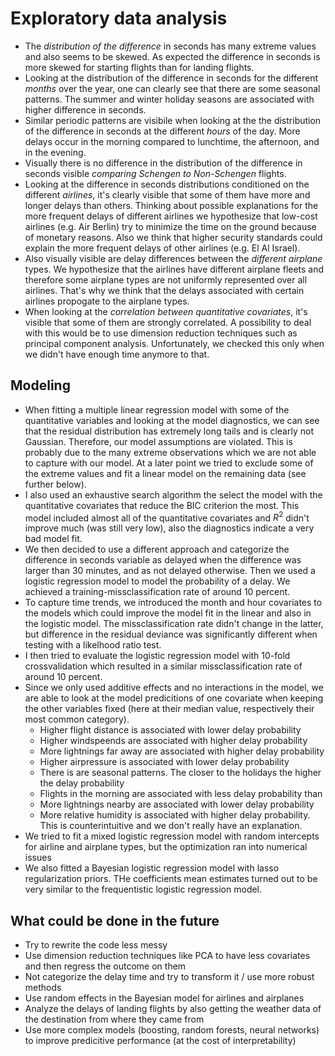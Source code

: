 # Exploratory data analysis  
* The *distribution of the difference* in seconds has many extreme values and also seems to be skewed. As expected the difference in seconds is more skewed for starting flights than for landing flights.  
* Looking at the distribution of the difference in seconds for the different *months* over the year, one can clearly see that there are some seasonal patterns. The summer and winter holiday seasons are associated with higher difference in seconds.
* Similar periodic patterns are visibile when looking at the the distribution of the difference in seconds at the different *hours* of the day. More delays occur in the morning compared to lunchtime, the afternoon, and in the evening.
* Visually there is no difference in the distribution of the difference in seconds visible *comparing Schengen to Non-Schengen* flights.
* Looking at the difference in seconds distributions conditioned on the different *airlines*, it's clearly visible that some of them have more and longer delays than others. Thinking about possible explanations for the more frequent delays of different airlines we hypothesize that low-cost airlines (e.g. Air Berlin) try to minimize the time on the ground because of monetary reasons. Also we think that higher security standards could explain the more frequent delays of other airlines (e.g. El Al Israel).
* Also visually visible are delay differences between the *different airplane* types. We hypothesize that the airlines have different airplane fleets and therefore some airplane types are not uniformly represented over all airlines. That's why we think that the delays associated with certain airlines propogate to the airplane types. 
* When looking at the *correlation between quantitative covariates*, it's visible that some of them are strongly correlated. A possibility to deal with this would be to use dimension reduction techniques such as principal component analysis. Unfortunately, we checked this only when we didn't have enough time anymore to that.

## Modeling
* When fitting a multiple linear regression model with some of the quantitative variables and looking at the model diagnostics, we can see that the residual distribution has extremely long tails and is clearly not Gaussian. Therefore, our model assumptions are violated. This is probably due to the many extreme observations which we are not able to capture with our model. At a later point we tried to exclude some of the extreme values and fit a linear model on the remaining data (see further below).
* I also used an exhaustive search algorithm the select the model with the quantitative covariates that reduce the BIC criterion the most. This model included almost all of the quantitative covariates and $R^2$ didn't improve much (was still very low), also the diagnostics indicate a very bad model fit.
* We then decided to use a different approach and categorize the difference in seconds variable as delayed when the difference was larger than 30 minutes, and as not delayed otherwise. Then we used a logistic regression model to model the probability of a delay. We achieved a training-missclassification rate of around 10 percent.
* To capture time trends, we introduced the month and hour covariates to the models which could improve the model fit in the linear and also in the logistic model. The missclassification rate didn't change in the latter, but difference in the residual deviance was significantly different when testing with a likelhood ratio test.
* I then tried to evaluate the logistic regression model with 10-fold crossvalidation which resulted in a similar missclassification rate of around 10 percent. 
* Since we only used additive effects and no interactions in the model, we are able to look at the model predicitions of one covariate when keeping the other variables fixed (here at their median value, respectively their most common category).
    - Higher flight distance is associated with lower delay probability
    - Higher windspeends are associated with higher delay probability
    - More lightnings far away are associated with higher delay probability
    - Higher airpressure is associated with lower delay probability
    - There is are seasonal patterns. The closer to the holidays the higher the delay probability
    - Flights in the morning are associated with less delay probability than 
    - More lightnings nearby are associated with lower delay probability
    - More relative humidity is associated with higher delay probability. This is counterintuitive and we don't really have an explanation.
* We tried to fit a mixed logistic regression model with random intercepts for airline and airplane types, but the optimization ran into numerical issues
* We also fitted a Bayesian logistic regression model with lasso regularization priors. THe coefficients mean estimates turned out to be very similar to the frequentistic logistic regression model. 

## What could be done in the future
* Try to rewrite the code less messy
* Use dimension reduction techniques like PCA to have less covariates and then regress the outcome on them
* Not categorize the delay time and try to transform it / use more robust methods
* Use random effects in the Bayesian model for airlines and airplanes
* Analyze the delays of landing flights by also getting the weather data of the destination from where they came from
* Use more complex models (boosting, random forests, neural networks) to improve predicitive performance (at the cost of interpretability)
